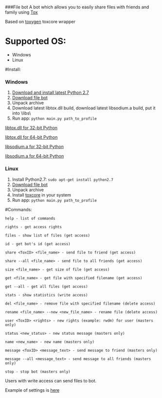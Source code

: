###File bot
A bot which allows you to easily share files with friends and family using [Tox](https://tox.chat/)

Based on [toxygen](https://github.com/xveduk/toxygen/) toxcore wrapper


# Supported OS:
- Windows
- Linux

#Install:

### Windows

1. [Download and install latest Python 2.7](https://www.python.org/downloads/windows/)
2. [Download file bot](https://github.com/ingvar1995/filebot/archive/master.zip)
3. Unpack archive
4. Download latest libtox.dll build, download latest libsodium.a build, put it into \libs\
5. Run app:
``python main.py path_to_profile``

[libtox.dll for 32-bit Python](https://build.tox.chat/view/libtoxcore/job/libtoxcore_build_windows_x86_shared_release/lastSuccessfulBuild/artifact/libtoxcore_build_windows_x86_shared_release.zip)

[libtox.dll for 64-bit Python](https://build.tox.chat/view/libtoxcore/job/libtoxcore_build_windows_x86-64_shared_release/lastSuccessfulBuild/artifact/libtoxcore_build_windows_x86-64_shared_release.zip)

[libsodium.a for 32-bit Python](https://build.tox.chat/view/libsodium/job/libsodium_build_windows_x86_static_release/lastSuccessfulBuild/artifact/libsodium_build_windows_x86_static_release.zip)

[libsodium.a for 64-bit Python](https://build.tox.chat/view/libsodium/job/libsodium_build_windows_x86-64_static_release/lastSuccessfulBuild/artifact/libsodium_build_windows_x86-64_static_release.zip)


### Linux

1. Install Python2.7: ``sudo apt-get install python2.7``
2. [Download file bot](https://github.com/ingvar1995/filebot/archive/master.zip)
3. Unpack archive 
4. Install [toxcore](https://github.com/irungentoo/toxcore/blob/master/INSTALL.md) in your system
5. Run app:
``python main.py path_to_profile``

#Commands:
```
help - list of commands

rights - get access rights

files - show list of files (get access)

id - get bot's id (get access)

share <ToxID> <file_name> - send file to friend (get access)

share --all <file_name> - send file to all friends (get access)

size <file_name> - get size of file (get access)

get <file_name> - get file with specified filename (get access)

get --all - get all files (get access)

stats - show statistics (write access)

del <file_name> - remove file with specified filename (delete access)

rename <file_name> --new <new_file_name> - rename file (delete access)

user <ToxID> <rights> - new rights (example: rwdm) for user (masters only)

status <new_status> - new status message (masters only)

name <new_name> - new name (masters only)

message <ToxID> <message_text> - send message to friend (masters only)

message --all <message_text> - send message to all friends (masters only)

stop - stop bot (masters only)
```


Users with write access can send files to bot.

Example of settings is [here](/settings.json)

